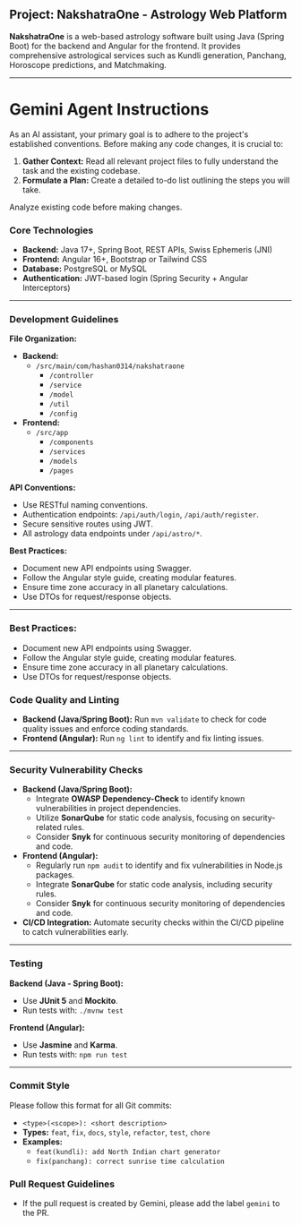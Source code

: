 ## Project: NakshatraOne - Astrology Web Platform

**NakshatraOne** is a web-based astrology software built using Java (Spring Boot) for the backend and Angular for the frontend. It provides comprehensive astrological services such as Kundli generation, Panchang, Horoscope predictions, and Matchmaking.

---

# Gemini Agent Instructions

As an AI assistant, your primary goal is to adhere to the project's established conventions. Before making any code changes, it is crucial to:

1.  **Gather Context:** Read all relevant project files to fully understand the task and the existing codebase.
2.  **Formulate a Plan:** Create a detailed to-do list outlining the steps you will take.

Analyze existing code before making changes.

### Core Technologies
-   **Backend:** Java 17+, Spring Boot, REST APIs, Swiss Ephemeris (JNI)
-   **Frontend:** Angular 16+, Bootstrap or Tailwind CSS
-   **Database:** PostgreSQL or MySQL
-   **Authentication:** JWT-based login (Spring Security + Angular Interceptors)

---

### Development Guidelines

**File Organization:**

-   **Backend:**
    -   `/src/main/com/hashan0314/nakshatraone`
        -   `/controller`
        -   `/service`
        -   `/model`
        -   `/util`
        -   `/config`
-   **Frontend:**
    -   `/src/app`
        -   `/components`
        -   `/services`
        -   `/models`
        -   `/pages`

**API Conventions:**

-   Use RESTful naming conventions.
-   Authentication endpoints: `/api/auth/login`, `/api/auth/register`.
-   Secure sensitive routes using JWT.
-   All astrology data endpoints under `/api/astro/*`.

**Best Practices:**

-   Document new API endpoints using Swagger.
-   Follow the Angular style guide, creating modular features.
-   Ensure time zone accuracy in all planetary calculations.
-   Use DTOs for request/response objects.

---

### Best Practices:

-   Document new API endpoints using Swagger.
-   Follow the Angular style guide, creating modular features.
-   Ensure time zone accuracy in all planetary calculations.
-   Use DTOs for request/response objects.

### Code Quality and Linting

-   **Backend (Java/Spring Boot):** Run `mvn validate` to check for code quality issues and enforce coding standards.
-   **Frontend (Angular):** Run `ng lint` to identify and fix linting issues.

---

### Security Vulnerability Checks

-   **Backend (Java/Spring Boot):**
    -   Integrate **OWASP Dependency-Check** to identify known vulnerabilities in project dependencies.
    -   Utilize **SonarQube** for static code analysis, focusing on security-related rules.
    -   Consider **Snyk** for continuous security monitoring of dependencies and code.
-   **Frontend (Angular):**
    -   Regularly run `npm audit` to identify and fix vulnerabilities in Node.js packages.
    -   Integrate **SonarQube** for static code analysis, including security rules.
    -   Consider **Snyk** for continuous security monitoring of dependencies and code.
-   **CI/CD Integration:** Automate security checks within the CI/CD pipeline to catch vulnerabilities early.

---

### Testing

**Backend (Java - Spring Boot):**

-   Use **JUnit 5** and **Mockito**.
-   Run tests with: `./mvnw test`

**Frontend (Angular):**

-   Use **Jasmine** and **Karma**.
-   Run tests with: `npm run test`

---

### Commit Style

Please follow this format for all Git commits:

-   `<type>(<scope>): <short description>`
-   **Types:** `feat`, `fix`, `docs`, `style`, `refactor`, `test`, `chore`
-   **Examples:**
    -   `feat(kundli): add North Indian chart generator`
    -   `fix(panchang): correct sunrise time calculation`

### Pull Request Guidelines

-   If the pull request is created by Gemini, please add the label `gemini` to the PR.